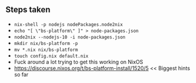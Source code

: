 
## Steps taken
* `nix-shell -p nodejs nodePackages.node2nix`
* `echo "[ \"bs-platform\" ]" > node-packages.json`
* `node2nix --nodejs-10 -i node-packages.json`
* `mkdir nix/bs-platform -p`
* `mv *.nix nix/bs-platform`
* `touch config.nix default.nix`
* Fuck around a lot trying to get this working on NixOS
* https://discourse.nixos.org/t/bs-platform-install/1520/5 << Biggest hints so far